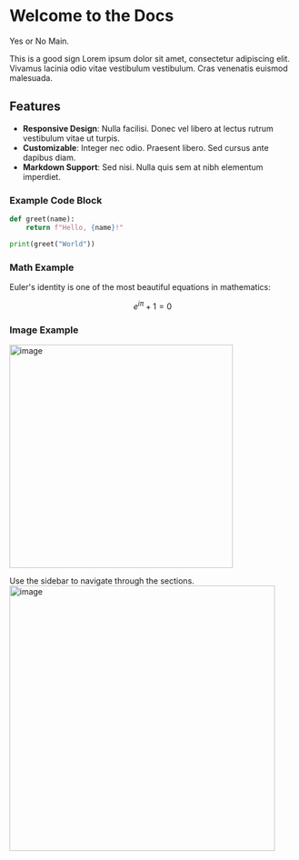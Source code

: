 # Welcome to the Docs

Yes or No Main.

This is a good sign
Lorem ipsum dolor sit amet, consectetur adipiscing elit. Vivamus lacinia odio vitae vestibulum vestibulum. Cras venenatis euismod malesuada.

## Features

- **Responsive Design**: Nulla facilisi. Donec vel libero at lectus rutrum vestibulum vitae ut turpis.
- **Customizable**: Integer nec odio. Praesent libero. Sed cursus ante dapibus diam.
- **Markdown Support**: Sed nisi. Nulla quis sem at nibh elementum imperdiet.

### Example Code Block

```python
def greet(name):
    return f"Hello, {name}!"

print(greet("World"))
```

### Math Example

Euler's identity is one of the most beautiful equations in mathematics:

$$ e^{i\pi} + 1 = 0 $$

### Image Example

<img width="393" alt="image" src="https://github.com/user-attachments/assets/0fd00338-3573-4731-b9c9-5d8104bf031d" />


Use the sidebar to navigate through the sections.
<img width="467" alt="image" src="https://github.com/user-attachments/assets/451ffc04-87e0-4c69-b4eb-105e38912dd4" />
